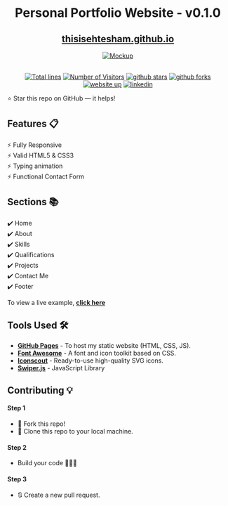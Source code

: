<div align="center">

<h1>Personal Portfolio Website - v0.1.0</h1>

<h2>
  <a href="https://thisisehtesham.github.io/">thisisehtesham.github.io</a>
</h2>

<div align="center">
  <a href="https://thisisehtesham.github.io/">
    <img alt="Mockup" src="https://github.com/thisisehtesham/thisisehtesham.github.io/assets/109310046/95da9816-140a-45e4-8811-811f7d08d9a4" />

</div>

<br/>

<a href="https://github.com/thisisehtesham/thisisehtesham.github.io"><img src="https://sloc.xyz/github/thisisehtesham/thisisehtesham.github.io" alt="Total lines"></a>
<a href="https://github.com/thisisehtesham/thisisehtesham.github.io"><img src="https://visitor-badge.laobi.icu/badge?page_id=thisisehtesham/thisisehtesham.github.io" alt="Number of Visitors"></a>
<a href="https://github.com/thisisehtesham/thisisehtesham.github.io/stargazers"><img src="https://img.shields.io/github/stars/thisisehtesham/thisisehtesham.github.io" alt="github stars"></a>
<a href="https://github.com/thisisehtesham/thisisehtesham.github.io/network/members"><img src="https://img.shields.io/github/forks/thisisehtesham/thisisehtesham.github.io" alt="github forks"></a>
<a href="https://thisisehtesham.github.io/"><img src="https://img.shields.io/badge/website-up-yellow" alt="website up"></a>
<a href="https://www.linkedin.com/in/thisisehtesham/"><img src="https://img.shields.io/badge/ask%20me-linkedin-1abc9c.svg" alt="linkedin"></a>

</div>

⭐ Star this repo on GitHub — it helps!

## Features 📋

⚡️ Fully Responsive\
⚡️ Valid HTML5 & CSS3\
⚡️ Typing animation\
⚡️ Functional Contact Form

## Sections 📚

✔️ Home\
✔️ About\
✔️ Skills \
✔️ Qualifications \
✔️ Projects\
✔️ Contact Me\
✔️ Footer

To view a live example, **[click here](https://thisisehtesham.github.io/)**

## Tools Used 🛠️

- [**GitHub Pages**](https://docs.github.com/en/pages) - To host my static website (HTML, CSS, JS).
- [**Font Awesome**](https://fontawesome.com/) - A font and icon toolkit based on CSS.
- [**Iconscout**](https://iconscout.com/unicons) - Ready-to-use high-quality SVG icons.
- [**Swiper.js**](https://swiperjs.com/) - JavaScript Library

## Contributing 💡

#### Step 1

- 🍴 Fork this repo!
- 👯 Clone this repo to your local machine.

#### Step 2

- Build your code 🔨🔨🔨

#### Step 3

- 🔃 Create a new pull request.
